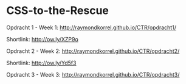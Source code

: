 # CSS-to-the-Rescue
Opdracht 1 - Week 1:
http://raymondkorrel.github.io/CTR/opdracht1/

Shortlink:
http://ow.ly/XZP9o

Opdracht 2 - Week 2:
http://raymondkorrel.github.io/CTR/opdracht2/

Shortlink:
http://ow.ly/Yd5f3

Opdracht 3 - Week 3:
http://raymondkorrel.github.io/CTR/opdracht3/

